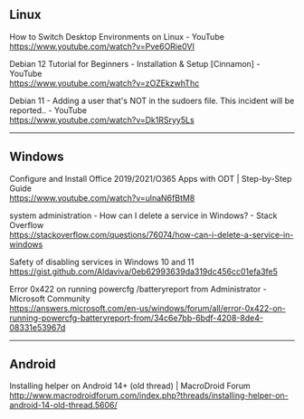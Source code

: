 
## Linux
How to Switch Desktop Environments on Linux - YouTube<br/>
https://www.youtube.com/watch?v=Pve6ORie0VI

Debian 12 Tutorial for Beginners - Installation & Setup [Cinnamon] - YouTube<br/>
https://www.youtube.com/watch?v=zOZEkzwhThc

Debian 11 - Adding a user that's NOT in the sudoers file. This incident will be reported.. - YouTube<br/>
https://www.youtube.com/watch?v=Dk1RSryy5Ls

---
## Windows
Configure and Install Office 2019/2021/O365 Apps with ODT | Step-by-Step Guide<br/>
https://www.youtube.com/watch?v=ulnaN6fBtM8

system administration - How can I delete a service in Windows? - Stack Overflow<br/>
https://stackoverflow.com/questions/76074/how-can-i-delete-a-service-in-windows

Safety of disabling services in Windows 10 and 11<br/>
https://gist.github.com/Aldaviva/0eb62993639da319dc456cc01efa3fe5

Error 0x422 on running powercfg /batteryreport from Administrator - Microsoft Community<br/>
https://answers.microsoft.com/en-us/windows/forum/all/error-0x422-on-running-powercfg-batteryreport-from/34c6e7bb-6bdf-4208-8de4-08331e53967d

---
## Android
Installing helper on Android 14+ (old thread) | MacroDroid Forum<br/>
http://www.macrodroidforum.com/index.php?threads/installing-helper-on-android-14-old-thread.5606/
